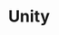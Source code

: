 ---
pid: PT129
title: Unity
location_transcription: North Philly
zipcode: '19144'
outside_phl: 
neighborhood: Germantown
age: '27'
age_range: 20-29
instagram: 
image_file_name: PT_129.jpg
proposal_transcription: My idea would be a statue of a person who is made of all the
  different races in the world to signify diversity, love and beauty in color.
topic: Unity,Uplifting,Race Ethnicity
topic_summary: 0, 0, 0
type: Other No Form
keywords_other: 
credit: 'Jewel #phillyunity'
image_labels: 
twitter: 
facebook: 
permalink: "/monuments/pt129/"
layout: item-page
---